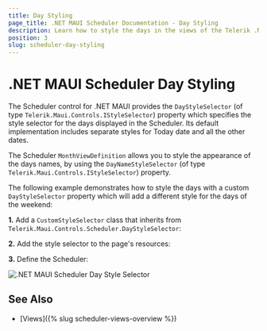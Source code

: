 ```yaml
---
title: Day Styling
page_title: .NET MAUI Scheduler Documentation - Day Styling
description: Learn how to style the days in the views of the Telerik .NET MAUI Scheduler control.
position: 3
slug: scheduler-day-styling
---
```


# .NET MAUI Scheduler Day Styling

The Scheduler control for .NET MAUI provides the `DayStyleSelector` (of type `Telerik.Maui.Controls.IStyleSelector`) property which specifies the style selector for the days displayed in the Scheduler. Its default implementation includes separate styles for Today date and all the other dates.

The Scheduler `MonthViewDefinition` allows you to style the appearance of the days names, by using the `DayNameStyleSelector` (of type `Telerik.Maui.Controls.IStyleSelector`) property.

The following example demonstrates how to style the days with a custom `DayStyleSelector` property which will add a different style for the days of the weekend:

**1.** Add a `CustomStyleSelector` class that inherits from `Telerik.Maui.Controls.Scheduler.DayStyleSelector`:

<snippet id='scheduler-customdaystyleselector'/>

**2.** Add the style selector to the page's resources:

<snippet id='scheduler-customdaystyleselector-xaml'/>

**3.** Define the Scheduler:

<snippet id='scheduler-day-styling'/>

![.NET MAUI Scheduler Day Style Selector](images/scheduler-day-styling.png)

## See Also

- [Views]({% slug scheduler-views-overview %})
